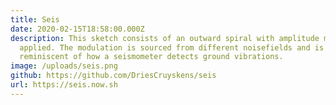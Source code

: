 ```yaml
---
title: Seis
date: 2020-02-15T18:58:00.000Z
description: This sketch consists of an outward spiral with amplitude modulation
  applied. The modulation is sourced from different noisefields and is
  reminiscent of how a seismometer detects ground vibrations.
image: /uploads/seis.png
github: https://github.com/DriesCruyskens/seis
url: https://seis.now.sh
---
```

